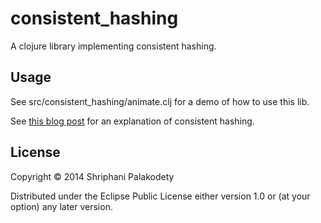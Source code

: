 # consistent_hashing

A clojure library implementing consistent hashing.

## Usage

See src/consistent_hashing/animate.clj for a demo of how to use this
lib.

See
[this blog post](blog.shriphani.com/2014/05/01/consistent-hashing-in-clojure/)
for an explanation of consistent hashing.

## License

Copyright © 2014 Shriphani Palakodety

Distributed under the Eclipse Public License either version 1.0 or (at
your option) any later version.
